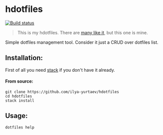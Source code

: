 # hdotfiles

[![Build status](https://api.travis-ci.org/ilya-yurtaev/hdotfiles.svg?branch=master)](https://travis-ci.org/ilya-yurtaev/hdotfiles)

> This is my hdotfiles. There are [many like it](https://dotfiles.github.io), but this one is mine.

Simple dotfiles management tool. Consider it just a CRUD over dotfiles list.


## Installation:

First of all you need [stack](http://docs.haskellstack.org/en/stable/README/#how-to-install) if you don't have it already.

#### From source:
```
git clone https://github.com/ilya-yurtaev/hdotfiles
cd hdotfiles
stack install
```

## Usage:
`dotfiles help`
